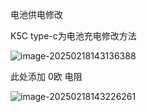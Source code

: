 电池供电修改

K5C type-c为电池充电修改方法

![image-20250218143136388](http://tanzhtanzh.oss-cn-shenzhen.aliyuncs.com/img/image-20250218143136388.png)

此处添加 0欧 电阻

![image-20250218143226261](http://tanzhtanzh.oss-cn-shenzhen.aliyuncs.com/img/image-20250218143226261.png)